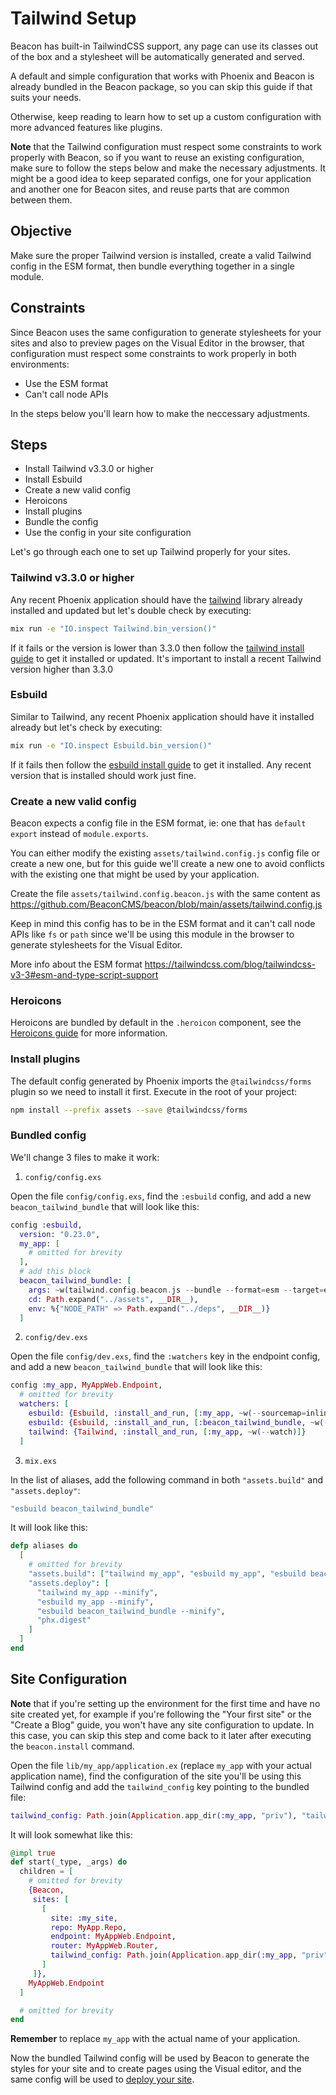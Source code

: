 # Tailwind Setup

Beacon has built-in TailwindCSS support, any page can use its classes out of the box and a stylesheet will be automatically generated and served.

A default and simple configuration that works with Phoenix and Beacon is already bundled in the Beacon package, so you can skip this guide if that suits your needs.

Otherwise, keep reading to learn how to set up a custom configuration with more advanced features like plugins.

**Note** that the Tailwind configuration must respect some constraints to work properly with Beacon,
so if you want to reuse an existing configuration, make sure to follow the steps below and make the necessary adjustments.
It might be a good idea to keep separated configs, one for your application and another one for Beacon sites, and reuse
parts that are common between them.

## Objective

Make sure the proper Tailwind version is installed, create a valid Tailwind config in the ESM format, then bundle everything together in a single module.

## Constraints

Since Beacon uses the same configuration to generate stylesheets for your sites and also to preview pages on the Visual Editor in the browser,
that configuration must respect some constraints to work properly in both environments:

  - Use the ESM format
  - Can't call node APIs

In the steps below you'll learn how to make the neccessary adjustments.

## Steps

* Install Tailwind v3.3.0 or higher
* Install Esbuild
* Create a new valid config
* Heroicons
* Install plugins
* Bundle the config
* Use the config in your site configuration

Let's go through each one to set up Tailwind properly for your sites.

### Tailwind v3.3.0 or higher

Any recent Phoenix application should have the [tailwind](https://hex.pm/packages/tailwind) library already installed and updated but let's double check by executing:

```sh
mix run -e "IO.inspect Tailwind.bin_version()"
```

If it fails or the version is lower than 3.3.0 then follow the [tailwind install guide](https://github.com/phoenixframework/tailwind?tab=readme-ov-file#installation)
to get it installed or updated. It's important to install a recent Tailwind version higher than 3.3.0

### Esbuild

Similar to Tailwind, any recent Phoenix application should have it installed already but let's check by executing:

```sh
mix run -e "IO.inspect Esbuild.bin_version()"
```

If it fails then follow the [esbuild install guide](https://github.com/phoenixframework/esbuild?tab=readme-ov-file#installation) to get it installed.
Any recent version that is installed should work just fine.

### Create a new valid config

Beacon expects a config file in the ESM format, ie: one that has `default export` instead of `module.exports`.

You can either modify the existing `assets/tailwind.config.js` config file or create a new one,
but for this guide we'll create a new one to avoid conflicts with the existing one that might be
used by your application.

Create the file `assets/tailwind.config.beacon.js` with the same content as https://github.com/BeaconCMS/beacon/blob/main/assets/tailwind.config.js

Keep in mind this config has to be in the ESM format and it can't call node APIs like `fs` or `path` since we'll be using
this module in the browser to generate stylesheets for the Visual Editor.

More info about the ESM format https://tailwindcss.com/blog/tailwindcss-v3-3#esm-and-type-script-support

### Heroicons

Heroicons are bundled by default in the `.heroicon` component, see the [Heroicons guide](../recipes/heroicons.md) for more information.

### Install plugins

The default config generated by Phoenix imports the `@tailwindcss/forms` plugin so we need to install it first. Execute in the root of your project:

```sh
npm install --prefix assets --save @tailwindcss/forms
```

### Bundled config

We'll change 3 files to make it work:

1. `config/config.exs`

Open the file `config/config.exs`, find the `:esbuild` config, and add a new `beacon_tailwind_bundle` that will look like this:

```elixir
config :esbuild,
  version: "0.23.0",
  my_app: [
    # omitted for brevity
  ],
  # add this block
  beacon_tailwind_bundle: [
    args: ~w(tailwind.config.beacon.js --bundle --format=esm --target=es2020 --outfile=../priv/tailwind.config.beacon.bundle.js),
    cd: Path.expand("../assets", __DIR__),
    env: %{"NODE_PATH" => Path.expand("../deps", __DIR__)}
  ]
```

2. `config/dev.exs`

Open the file `config/dev.exs`, find the `:watchers` key in the endpoint config, and add a new `beacon_tailwind_bundle` that will look like this:

```elixir
config :my_app, MyAppWeb.Endpoint,
  # omitted for brevity
  watchers: [
    esbuild: {Esbuild, :install_and_run, [:my_app, ~w(--sourcemap=inline --watch)]},
    esbuild: {Esbuild, :install_and_run, [:beacon_tailwind_bundle, ~w(--watch)]}, # <-- add this line
    tailwind: {Tailwind, :install_and_run, [:my_app, ~w(--watch)]}
  ]
```

3. `mix.exs`

In the list of aliases, add the following command in both `"assets.build"` and `"assets.deploy"`:

```elixir
"esbuild beacon_tailwind_bundle"
```

It will look like this:

```elixir
defp aliases do
  [
    # omitted for brevity
    "assets.build": ["tailwind my_app", "esbuild my_app", "esbuild beacon_tailwind_bundle"],
    "assets.deploy": [
      "tailwind my_app --minify",
      "esbuild my_app --minify",
      "esbuild beacon_tailwind_bundle --minify",
      "phx.digest"
    ]
  ]
end
```

## Site Configuration

**Note** that if you're setting up the environment for the first time and have no site created yet, for example if you're following the "Your first site" or the "Create a Blog" guide,
you won't have any site configuration to update. In this case, you can skip this step and come back to it later after executing the `beacon.install` command.

Open the file `lib/my_app/application.ex` (replace `my_app` with your actual application name), find the configuration of the site you'll be using
this Tailwind config and add the `tailwind_config` key pointing to the bundled file:

```elixir
tailwind_config: Path.join(Application.app_dir(:my_app, "priv"), "tailwind.config.beacon.bundle.js"),
```

It will look somewhat like this:

```elixir
@impl true
def start(_type, _args) do
  children = [
    # omitted for brevity
    {Beacon,
     sites: [
       [
         site: :my_site,
         repo: MyApp.Repo,
         endpoint: MyAppWeb.Endpoint,
         router: MyAppWeb.Router,
         tailwind_config: Path.join(Application.app_dir(:my_app, "priv"), "tailwind.config.beacon.bundle.js") # <-- add this line
       ]
     ]},
    MyAppWeb.Endpoint
  ]

  # omitted for brevity
end
```

**Remember** to replace `my_app` with the actual name of your application.

Now the bundled Tailwind config will be used by Beacon to generate the styles for your site and to create pages using the Visual editor,
and the same config will be used to [deploy your site](../recipes/deploy-to-flyio.md).